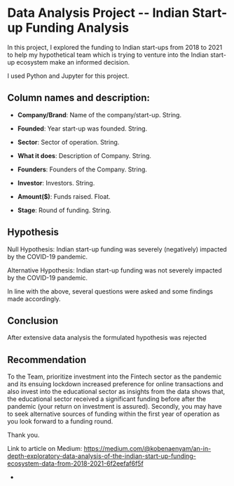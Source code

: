 # Data Analysis Project -- Indian Start-up Funding Analysis

In this project, I explored the funding to Indian start-ups from 2018 to 2021 to help my hypothetical team which is trying to venture into the Indian start-up ecosystem make an informed decision.

I used Python and Jupyter for this project.

## Column names and description:
-   **Company/Brand**: Name of the company/start-up. String.

-   **Founded**: Year start-up was founded. String.

-   **Sector**: Sector of operation. String.

-   **What it does**: Description of Company. String.

-   **Founders**: Founders of the Company. String.

-   **Investor**: Investors. String.

-   **Amount(\$)**: Funds raised. Float.

-   **Stage**: Round of funding. String.

 
## Hypothesis

Null Hypothesis: Indian start-up funding was severely (negatively) impacted by the COVID-19 pandemic.

Alternative Hypothesis: Indian start-up funding was not severely impacted by the COVID-19 pandemic.

In line with the above, several questions were asked and some findings made accordingly.


## Conclusion
After extensive data analysis the formulated hypothesis was rejected

## Recommendation
To the Team, prioritize investment into the Fintech sector as the pandemic and its ensuing lockdown increased preference for online transactions and also invest into the educational sector as insights from the data shows that, the educational sector received a significant funding before after the pandemic (your return on investment is assured). Secondly, you may have to seek alternative sources of funding within the first year of operation as you look forward to a funding round.


Thank you.

Link to article on Medium: https://medium.com/@kobenaenyam/an-in-depth-exploratory-data-analysis-of-the-indian-start-up-funding-ecosystem-data-from-2018-2021-6f2eefaf6f5f

*
